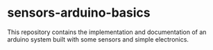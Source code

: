 # sensors-arduino-basics
This repository contains the implementation and documentation of an arduino system built with some sensors and simple electronics.
